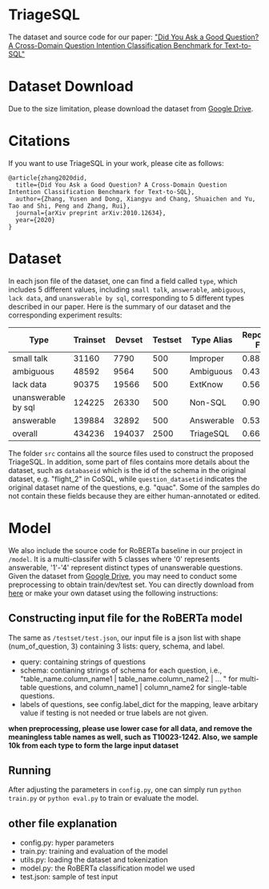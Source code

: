 # TriageSQL
The dataset and source code for our paper: ["Did You Ask a Good Question? A Cross-Domain Question Intention Classification Benchmark for Text-to-SQL"](https://arxiv.org/abs/2010.12634)

# Dataset Download
Due to the size limitation, please download the dataset from [Google Drive](https://drive.google.com/file/d/1w55CaVEuimUlP-jerOCrVHF1iF0FZYKe/view?usp=sharing).

# Citations 

If you want to use TriageSQL in your work, please cite as follows:
```
@article{zhang2020did,
  title={Did You Ask a Good Question? A Cross-Domain Question Intention Classification Benchmark for Text-to-SQL},
  author={Zhang, Yusen and Dong, Xiangyu and Chang, Shuaichen and Yu, Tao and Shi, Peng and Zhang, Rui},
  journal={arXiv preprint arXiv:2010.12634},
  year={2020}
}
```

# Dataset
In each json file of the dataset, one can find a field called `type`, which includes 5 different values, including `small talk`, `answerable`, `ambiguous`, `lack data`, and `unanswerable by sql`, corresponding to 5 different types described in our paper.  Here is the summary of our dataset and the corresponding experiment results:

| Type | Trainset | Devset | Testset | Type Alias | Reported F1 |
| ---- | -------- | ------ | ------- | ---------- | ----------- |
| small talk | 31160 | 7790 | 500 | Improper | 0.88 |
| ambiguous | 48592 | 9564 | 500 | Ambiguous | 0.43 |
| lack data | 90375 | 19566 | 500 | ExtKnow | 0.56 |
| unanswerable by sql | 124225 | 26330 | 500 | Non-SQL | 0.90 |
| answerable | 139884 | 32892 | 500 | Answerable | 0.53 |
| overall | 434236 | 194037 | 2500 | TriageSQL | 0.66 |

The folder `src` contains all the source files used to construct the proposed TriageSQL. In addition, some part of files contains more details about the dataset, such as `databaseid` which is the id of the schema in the original dataset, e.g. "flight_2" in CoSQL, while `question_datasetid` indicates the original dataset name of the questions, e.g. "quac". Some of the samples do not contain these fields because they are either human-annotated or edited.

# Model
We also include the source code for RoBERTa baseline in our project in `/model`. It is a multi-classifer with 5 classes where '0' represents answerable, '1'-'4' represent distinct types of unanswerable questions. Given the dataset from [Google Drive](https://drive.google.com/file/d/1w55CaVEuimUlP-jerOCrVHF1iF0FZYKe/view?usp=sharing), you may need to conduct some preprocessing to obtain train/dev/test set. You can directly download from [here](https://drive.google.com/file/d/1ol1xFpGuH0BdLw26MvQoeCHLOtTqQ60i/view?usp=sharing) or make your own dataset using the following instructions:

## Constructing input file for the RoBERTa model
The same as `/testset/test.json`, our input file is a json list with shape (num_of_question, 3) containing 3 lists: query, schema, and label.
- query: containing strings of questions
- schema: contianing strings of schema for each question, i.e., "table_name.column_name1 | table_name.column_name2 | ... " for multi-table questions, and column_name1 | column_name2 for single-table questions.
- labels of questions, see config.label_dict for the mapping, leave arbitary value if testing is not needed or true labels are not given.

**when preprocessing, please use lower case for all data, and remove the meaningless table names as well, such as T10023-1242. Also, we sample 10k from each type to form the large input dataset**

## Running
After adjusting the parameters in `config.py`, one can simply run `python train.py` or `python eval.py` to train or evaluate the model.

## other file explanation
- config.py: hyper parameters
- train.py: training and evaluation of the model
- utils.py: loading the dataset and tokenization
- model.py: the RoBERTa classification model we used
- test.json: sample of test input


